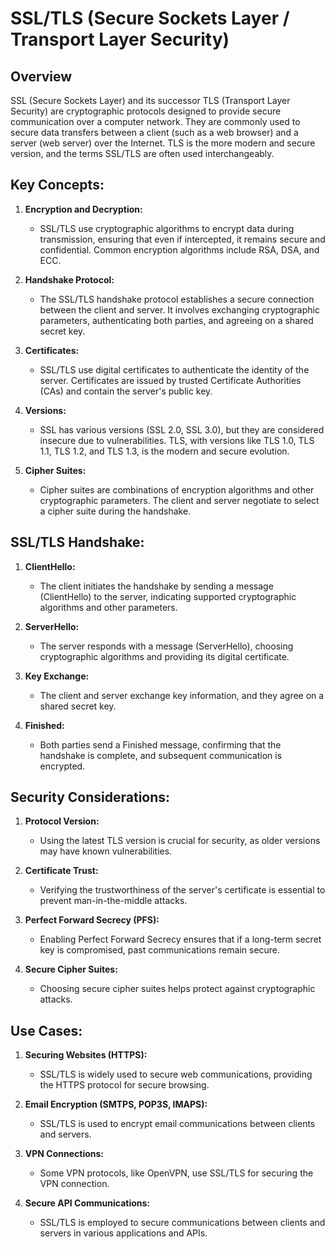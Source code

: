 # SSL/TLS (Secure Sockets Layer / Transport Layer Security)

## Overview

SSL (Secure Sockets Layer) and its successor TLS (Transport Layer Security) are cryptographic protocols designed to provide secure communication over a computer network. They are commonly used to secure data transfers between a client (such as a web browser) and a server (web server) over the Internet. TLS is the more modern and secure version, and the terms SSL/TLS are often used interchangeably.

## Key Concepts:

1. **Encryption and Decryption:**
   - SSL/TLS use cryptographic algorithms to encrypt data during transmission, ensuring that even if intercepted, it remains secure and confidential. Common encryption algorithms include RSA, DSA, and ECC.

2. **Handshake Protocol:**
   - The SSL/TLS handshake protocol establishes a secure connection between the client and server. It involves exchanging cryptographic parameters, authenticating both parties, and agreeing on a shared secret key.

3. **Certificates:**
   - SSL/TLS use digital certificates to authenticate the identity of the server. Certificates are issued by trusted Certificate Authorities (CAs) and contain the server's public key.

4. **Versions:**
   - SSL has various versions (SSL 2.0, SSL 3.0), but they are considered insecure due to vulnerabilities. TLS, with versions like TLS 1.0, TLS 1.1, TLS 1.2, and TLS 1.3, is the modern and secure evolution.

5. **Cipher Suites:**
   - Cipher suites are combinations of encryption algorithms and other cryptographic parameters. The client and server negotiate to select a cipher suite during the handshake.

## SSL/TLS Handshake:

1. **ClientHello:**
   - The client initiates the handshake by sending a message (ClientHello) to the server, indicating supported cryptographic algorithms and other parameters.

2. **ServerHello:**
   - The server responds with a message (ServerHello), choosing cryptographic algorithms and providing its digital certificate.

3. **Key Exchange:**
   - The client and server exchange key information, and they agree on a shared secret key.

4. **Finished:**
   - Both parties send a Finished message, confirming that the handshake is complete, and subsequent communication is encrypted.

## Security Considerations:

1. **Protocol Version:**
   - Using the latest TLS version is crucial for security, as older versions may have known vulnerabilities.

2. **Certificate Trust:**
   - Verifying the trustworthiness of the server's certificate is essential to prevent man-in-the-middle attacks.

3. **Perfect Forward Secrecy (PFS):**
   - Enabling Perfect Forward Secrecy ensures that if a long-term secret key is compromised, past communications remain secure.

4. **Secure Cipher Suites:**
   - Choosing secure cipher suites helps protect against cryptographic attacks.

## Use Cases:

1. **Securing Websites (HTTPS):**
   - SSL/TLS is widely used to secure web communications, providing the HTTPS protocol for secure browsing.

2. **Email Encryption (SMTPS, POP3S, IMAPS):**
   - SSL/TLS is used to encrypt email communications between clients and servers.

3. **VPN Connections:**
   - Some VPN protocols, like OpenVPN, use SSL/TLS for securing the VPN connection.

4. **Secure API Communications:**
   - SSL/TLS is employed to secure communications between clients and servers in various applications and APIs.